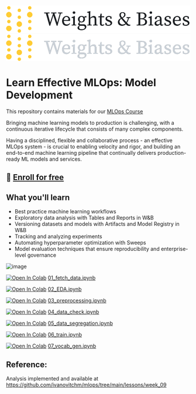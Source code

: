 <p align="center">
  <img src="https://raw.githubusercontent.com/wandb/wandb/508982e50e82c54cbf0dd464a9959fee0e1740ad/.github/wb-logo-lightbg.png#gh-light-mode-only" width="600" alt="Weights & Biases"/>
  <img src="https://raw.githubusercontent.com/wandb/wandb/508982e50e82c54cbf0dd464a9959fee0e1740ad/.github/wb-logo-darkbg.png#gh-dark-mode-only" width="600" alt="Weights & Biases"/>
</p>

# Learn Effective MLOps: Model Development

This repository contains materials for our [MLOps Course](https://www.wandb.courses/courses/effective-mlops-model-development)

Bringing machine learning models to production is challenging, with a continuous iterative lifecycle that consists of many complex components. 

Having a disciplined, flexible and collaborative process - an effective MLOps system - is crucial to enabling velocity and rigor, and building an end-to-end machine learning pipeline that continually delivers production-ready ML models and services.

## 🚀 [Enroll for free](https://www.wandb.courses/courses/effective-mlops-model-development)

## What you'll learn

- Best practice machine learning workflows
- Exploratory data analysis with Tables and Reports in W&B
- Versioning datasets and models with Artifacts and Model Registry in W&B
- Tracking and analyzing experiments
- Automating hyperparameter optimization with Sweeps
- Model evaluation techniques that ensure reproducibility and enterprise-level governance


![image](https://github.com/user-attachments/assets/865e3754-c126-4881-8b8a-74f1eba20c39)


[![Open In Colab](https://colab.research.google.com/assets/colab-badge.svg)](http://colab.research.google.com/github/terrematte/mlops_wandb/blob/main/lesson_sentiment_analysis/01_fetch_data.ipynb) [01_fetch_data.ipynb](https://github.com/terrematte/mlops_wandb/blob/main/lesson_sentiment_analysis/01_fetch_data.ipynb)

[![Open In Colab](https://colab.research.google.com/assets/colab-badge.svg)](http://colab.research.google.com/github/terrematte/mlops_wandb/blob/main/lesson_sentiment_analysis/02_EDA.ipynb) [02_EDA.ipynb](https://github.com/terrematte/mlops_wandb/blob/main/lesson_sentiment_analysis/02_EDA.ipynb)

[![Open In Colab](https://colab.research.google.com/assets/colab-badge.svg)](http://colab.research.google.com/github/terrematte/mlops_wandb/blob/main/lesson_sentiment_analysis/03_preprocessing.ipynb) [03_preprocessing.ipynb](https://github.com/terrematte/mlops_wandb/blob/main/lesson_sentiment_analysis/03_preprocessing.ipynb)

[![Open In Colab](https://colab.research.google.com/assets/colab-badge.svg)](http://colab.research.google.com/github/terrematte/mlops_wandb/blob/main/lesson_sentiment_analysis/04_data_check.ipynb) [04_data_check.ipynb](https://github.com/terrematte/mlops_wandb/blob/main/lesson_sentiment_analysis/04_data_check.ipynb)

[![Open In Colab](https://colab.research.google.com/assets/colab-badge.svg)](http://colab.research.google.com/github/terrematte/mlops_wandb/blob/main/lesson_sentiment_analysis/05_data_segregation.ipynb) [05_data_segregation.ipynb](https://github.com/terrematte/mlops_wandb/blob/main/lesson_sentiment_analysis/05_data_segregation.ipynb)

[![Open In Colab](https://colab.research.google.com/assets/colab-badge.svg)](http://colab.research.google.com/github/terrematte/mlops_wandb/blob/main/lesson_sentiment_analysis/06_train.ipynb) [06_train.ipynb](https://github.com/terrematte/mlops_wandb/blob/main/lesson_sentiment_analysis/06_train.ipynb)

[![Open In Colab](https://colab.research.google.com/assets/colab-badge.svg)](http://colab.research.google.com/github/terrematte/mlops_wandb/blob/main/lesson_sentiment_analysis/07_vocab_gen.ipynb) [07_vocab_gen.ipynb](https://github.com/terrematte/mlops_wandb/blob/main/lesson_sentiment_analysis/07_vocab_gen.ipynb)

## Reference:

Analysis implemented and available at https://github.com/ivanovitchm/mlops/tree/main/lessons/week_09
